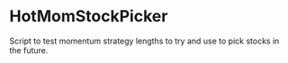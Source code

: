 # HotMomStockPicker
Script to test momentum strategy lengths to try and use to pick stocks in the future.
